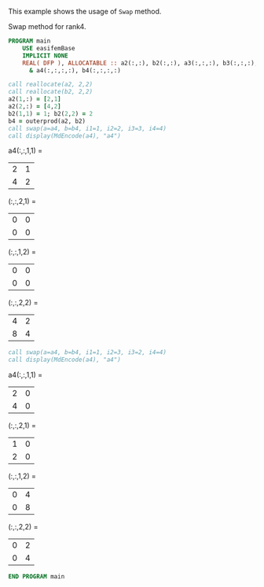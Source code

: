 This example shows the usage of `Swap` method.

Swap method for rank4.

```fortran
PROGRAM main
    USE easifemBase
    IMPLICIT NONE
    REAL( DFP ), ALLOCATABLE :: a2(:,:), b2(:,:), a3(:,:,:), b3(:,:,:), &
      & a4(:,:,:,:), b4(:,:,:,:)
```

```fortran
call reallocate(a2, 2,2)
call reallocate(b2, 2,2)
a2(1,:) = [2,1]
a2(2,:) = [4,2]
b2(1,1) = 1; b2(2,2) = 2
b4 = outerprod(a2, b2)
call swap(a=a4, b=b4, i1=1, i2=2, i3=3, i4=4)
call display(MdEncode(a4), "a4")
```

a4(:,:,1,1) =

|   |   |
| - | - |
| 2 | 1 |
| 4 | 2 |

(:,:,2,1) =

|   |   |
| - | - |
| 0 | 0 |
| 0 | 0 |

(:,:,1,2) =

|   |   |
| - | - |
| 0 | 0 |
| 0 | 0 |

(:,:,2,2) =

|   |   |
| - | - |
| 4 | 2 |
| 8 | 4 |

```fortran
call swap(a=a4, b=b4, i1=1, i2=3, i3=2, i4=4)
call display(MdEncode(a4), "a4")
```

a4(:,:,1,1) =

|   |   |
| - | - |
| 2 | 0 |
| 4 | 0 |

(:,:,2,1) =

|   |   |
| - | - |
| 1 | 0 |
| 2 | 0 |

(:,:,1,2) =

|   |   |
| - | - |
| 0 | 4 |
| 0 | 8 |

(:,:,2,2) =

|   |   |
| - | - |
| 0 | 2 |
| 0 | 4 |

```fortran
END PROGRAM main
```
